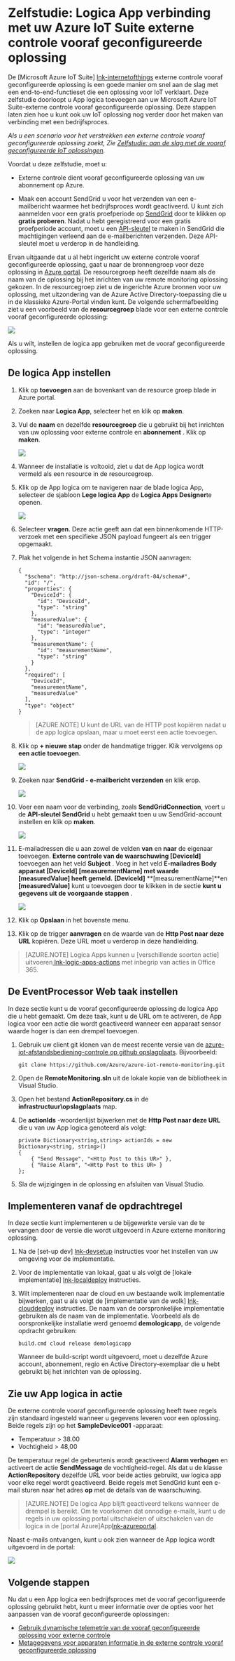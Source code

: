 <properties
  pageTitle="Azure IoT Suite en logica Apps | Microsoft Azure"
  description="Een zelfstudie over hoe Apps naar Azure IoT Suite logica aansluiten voor een bedrijfsproces."
  services=""
  suite="iot-suite"
  documentationCenter=""
  authors="aguilaaj"
  manager="timlt"
  editor=""/>

<tags
  ms.service="iot-suite"
  ms.devlang="na"
  ms.topic="article"
  ms.tgt_pltfrm="na"
  ms.workload="na"
  ms.date="08/16/2016"
  ms.author="araguila"/>
  
# <a name="tutorial-connect-logic-app-to-your-azure-iot-suite-remote-monitoring-preconfigured-solution"></a>Zelfstudie: Logica App verbinding met uw Azure IoT Suite externe controle vooraf geconfigureerde oplossing

De [Microsoft Azure IoT Suite] [ lnk-internetofthings] externe controle vooraf geconfigureerde oplossing is een goede manier om snel aan de slag met een end-to-end-functieset die een oplossing voor IoT verklaart. Deze zelfstudie doorloopt u App logica toevoegen aan uw Microsoft Azure IoT Suite-externe controle vooraf geconfigureerde oplossing. Deze stappen laten zien hoe u kunt ook uw IoT oplossing nog verder door het maken van verbinding met een bedrijfsproces.

_Als u een scenario voor het verstrekken een externe controle vooraf geconfigureerde oplossing zoekt, Zie [Zelfstudie: aan de slag met de vooraf geconfigureerde IoT oplossingen][lnk-getstarted]._

Voordat u deze zelfstudie, moet u:

- Externe controle dient vooraf geconfigureerde oplossing van uw abonnement op Azure.

- Maak een account SendGrid u voor het verzenden van een e-mailbericht waarmee het bedrijfsproces wordt geactiveerd. U kunt zich aanmelden voor een gratis proefperiode op [SendGrid](https://sendgrid.com/) door te klikken op **gratis proberen**. Nadat u hebt geregistreerd voor een gratis proefperiode account, moet u een [API-sleutel](https://sendgrid.com/docs/User_Guide/Settings/api_keys.html) te maken in SendGrid die machtigingen verleend aan de e-mailberichten verzenden. Deze API-sleutel moet u verderop in de handleiding.

Ervan uitgaande dat u al hebt ingericht uw externe controle vooraf geconfigureerde oplossing, gaat u naar de bronnengroep voor deze oplossing in [Azure portal][lnk-azureportal]. De resourcegroep heeft dezelfde naam als de naam van de oplossing bij het inrichten van uw remote monitoring oplossing gekozen. In de resourcegroep ziet u de ingerichte Azure bronnen voor uw oplossing, met uitzondering van de Azure Active Directory-toepassing die u in de klassieke Azure-Portal vinden kunt. De volgende schermafbeelding ziet u een voorbeeld van de **resourcegroep** blade voor een externe controle vooraf geconfigureerde oplossing:

![](media/iot-suite-logic-apps-tutorial/resourcegroup.png)

Als u wilt, instellen de logica app gebruiken met de vooraf geconfigureerde oplossing.

## <a name="set-up-the-logic-app"></a>De logica App instellen

1. Klik op __toevoegen__ aan de bovenkant van de resource groep blade in Azure portal.

2. Zoeken naar __Logica App__, selecteer het en klik op **maken**.

3. Vul de __naam__ en dezelfde **resourcegroep** die u gebruikt bij het inrichten van uw oplossing voor externe controle en **abonnement** . Klik op __maken__.

    ![](media/iot-suite-logic-apps-tutorial/createlogicapp.png)

4. Wanneer de installatie is voltooid, ziet u dat de App logica wordt vermeld als een resource in de resourcegroep.

5. Klik op de App logica om te navigeren naar de blade logica App, selecteer de sjabloon **Lege logica App** de **Logica Apps Designer**te openen.

    ![](media/iot-suite-logic-apps-tutorial/logicappsdesigner.png)

6. Selecteer __vragen__. Deze actie geeft aan dat een binnenkomende HTTP-verzoek met een specifieke JSON payload fungeert als een trigger opgemaakt.

7. Plak het volgende in het Schema instantie JSON aanvragen:

    ```
    {
      "$schema": "http://json-schema.org/draft-04/schema#",
      "id": "/",
      "properties": {
        "DeviceId": {
          "id": "DeviceId",
          "type": "string"
        },
        "measuredValue": {
          "id": "measuredValue",
          "type": "integer"
        },
        "measurementName": {
          "id": "measurementName",
          "type": "string"
        }
      },
      "required": [
        "DeviceId",
        "measurementName",
        "measuredValue"
      ],
      "type": "object"
    }
    ```
    
    > [AZURE.NOTE] U kunt de URL van de HTTP post kopiëren nadat u de app logica opslaan, maar u moet eerst een actie toevoegen.

8. Klik op __+ nieuwe stap__ onder de handmatige trigger. Klik vervolgens op **een actie toevoegen**.

    ![](media/iot-suite-logic-apps-tutorial/logicappcode.png)

9. Zoeken naar **SendGrid - e-mailbericht verzenden** en klik erop.

    ![](media/iot-suite-logic-apps-tutorial/logicappaction.png)

10. Voer een naam voor de verbinding, zoals **SendGridConnection**, voert u de **API-sleutel SendGrid** u hebt gemaakt toen u uw SendGrid-account instellen en klik op **maken**.

    ![](media/iot-suite-logic-apps-tutorial/sendgridconnection.png)

11. E-mailadressen die u aan zowel de velden **van** en **naar** de eigenaar toevoegen. **Externe controle van de waarschuwing [DeviceId]** toevoegen aan het veld **Subject** . Voeg in het veld **E-mailadres Body** **apparaat [DeviceId] [measurementName] met waarde [measuredValue] heeft gemeld.** **[DeviceId]** **[measurementName]**en **[measuredValue]** kunt u toevoegen door te klikken in de sectie **kunt u gegevens uit de voorgaande stappen** .

    ![](media/iot-suite-logic-apps-tutorial/sendgridaction.png)

12. Klik op __Opslaan__ in het bovenste menu.

13. Klik op de trigger **aanvragen** en de waarde van de __Http Post naar deze URL__ kopiëren. Deze URL moet u verderop in deze handleiding.

> [AZURE.NOTE] Logica Apps kunnen u [verschillende soorten actie] uitvoeren[ lnk-logic-apps-actions] met inbegrip van acties in Office 365. 

## <a name="set-up-the-eventprocessor-web-job"></a>De EventProcessor Web taak instellen

In deze sectie kunt u de vooraf geconfigureerde oplossing de logica App die u hebt gemaakt. Om deze taak, kunt u de URL om te activeren, de App logica voor een actie die wordt geactiveerd wanneer een apparaat sensor waarde hoger is dan een drempel toevoegen.

1. Gebruik uw client git klonen van de meest recente versie van de [azure-iot-afstandsbediening-controle op github opslagplaats][lnk-rmgithub]. Bijvoorbeeld:

    ```
    git clone https://github.com/Azure/azure-iot-remote-monitoring.git
    ```

2. Open de __RemoteMonitoring.sln__ uit de lokale kopie van de bibliotheek in Visual Studio.

3. Open het bestand __ActionRepository.cs__ in de **infrastructuur\\opslagplaats** map.

4. De **actionIds** -woordenlijst bijwerken met de __Http Post naar deze URL__ die u van uw App logica genoteerd als volgt:

    ```
    private Dictionary<string,string> actionIds = new Dictionary<string, string>()
    {
        { "Send Message", "<Http Post to this UR>" },
        { "Raise Alarm", "<Http Post to this UR> }
    };
    ```

5. Sla de wijzigingen in de oplossing en afsluiten van Visual Studio.

## <a name="deploy-from-the-command-line"></a>Implementeren vanaf de opdrachtregel

In deze sectie kunt implementeren u de bijgewerkte versie van de te vervangen door de versie die wordt uitgevoerd in Azure externe monitoring oplossing.

1. Na de [set-up dev] [ lnk-devsetup] instructies voor het instellen van uw omgeving voor de implementatie.

2.  Voor de implementatie van lokaal, gaat u als volgt de [lokale implementatie] [ lnk-localdeploy] instructies.

3.  Wilt implementeren naar de cloud en uw bestaande wolk implementatie bijwerken, gaat u als volgt de [implementatie van de wolk] [ lnk-clouddeploy] instructies. De naam van de oorspronkelijke implementatie gebruiken als de naam van de implementatie. Voorbeeld als de oorspronkelijke installatie werd genoemd **demologicapp**, de volgende opdracht gebruiken:

    ``
    build.cmd cloud release demologicapp
    ``
    
    Wanneer de build-script wordt uitgevoerd, moet u dezelfde Azure account, abonnement, regio en Active Directory-exemplaar die u hebt gebruikt bij het inrichten van de oplossing.

## <a name="see-your-logic-app-in-action"></a>Zie uw App logica in actie

De externe controle vooraf geconfigureerde oplossing heeft twee regels zijn standaard ingesteld wanneer u gegevens leveren voor een oplossing. Beide regels zijn op het **SampleDevice001** -apparaat:

* Temperatuur > 38.00
* Vochtigheid > 48,00

De temperatuur regel de gebeurtenis wordt geactiveerd **Alarm verhogen** en activeert de actie **SendMessage** de vochtigheid-regel. Als dat u de klasse **ActionRepository** dezelfde URL voor beide acties gebruikt, uw logica app voor elke regel wordt geactiveerd. Beide regels met SendGrid kunt een e-mail sturen naar het adres **op** met de details van de waarschuwing.

> [AZURE.NOTE] De logica App blijft geactiveerd telkens wanneer de drempel is bereikt. Om te voorkomen dat onnodige e-mails, kunt u de regels in uw oplossing portal uitschakelen of uitschakelen van de logica in de [portal Azure]App[lnk-azureportal].

Naast e-mails ontvangen, kunt u ook zien wanneer de App logica wordt uitgevoerd in de portal:

![](media/iot-suite-logic-apps-tutorial/logicapprun.png)

## <a name="next-steps"></a>Volgende stappen

Nu dat u een App logica een bedrijfsproces met de vooraf geconfigureerde oplossing gebruikt hebt, kunt u meer informatie over de opties voor het aanpassen van de vooraf geconfigureerde oplossingen:

- [Gebruik dynamische telemetrie van de vooraf geconfigureerde oplossing voor externe controle][lnk-dynamic]
- [Metagegevens voor apparaten informatie in de externe controle vooraf geconfigureerde oplossing][lnk-devinfo]

[lnk-dynamic]: iot-suite-dynamic-telemetry.md
[lnk-devinfo]: iot-suite-remote-monitoring-device-info.md

[lnk-internetofthings]: https://azure.microsoft.com/documentation/suites/iot-suite/
[lnk-getstarted]: iot-suite-getstarted-preconfigured-solutions.md
[lnk-azureportal]: https://portal.azure.com
[lnk-logic-apps-actions]: ../connectors/apis-list.md
[lnk-rmgithub]: https://github.com/Azure/azure-iot-remote-monitoring
[lnk-devsetup]: https://github.com/Azure/azure-iot-remote-monitoring/blob/master/Docs/dev-setup.md
[lnk-localdeploy]: https://github.com/Azure/azure-iot-remote-monitoring/blob/master/Docs/local-deployment.md
[lnk-clouddeploy]: https://github.com/Azure/azure-iot-remote-monitoring/blob/master/Docs/cloud-deployment.md

